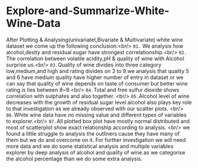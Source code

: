 # Explore-and-Summarize-White-Wine-Data
After Plotting &amp; Analysing(univariatet,Bivariate &amp; Multivariate) white wine dataset we come up the following conclusion:&lt;br/> `01.` We analysis how alcohol,desity and residual sugar have strongest correlationship.&lt;br/> `02.` The correlation between volatile acidity,pH &amp; quality of wine with Alcohol surprise us.&lt;br/> `03.`Quality of wine divides into three category low,medium,and high and rating divides on 3 to 9.we analysis that quality 5 and 6 have medium quality have higher number of entry in dataset or we can say that quality of wine depends on taste of consumer but better wine rating is lies between 8~9.&lt;br/>  `04.`Total and free sulfur dioxide shows correlation with sulphates and also together.  &lt;br/> `05.`Alcohol level of wine decreases with the growth of residual sugar level.alcohol also plays key role to that investigation as we already observed with our scatter plots.  &lt;br/> `06.`White wine data have no missing value and different types of variables to explorer.&lt;br/> `07.`All plotted box plot have mostly normal distributed and most of scatterplot show exact relationship according to analysis.  &lt;br/>  we found a little struggle to analysis the outliners cause they have many of them but we do and overcome on it. For further investigation we will need more data and we do some statistical analysis and multiple variables explorer by deep analysis of alcohol and quality of wine.as we categorise the alcohol percentage than we do some extra analysis.

